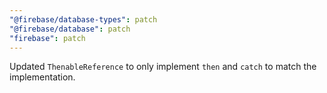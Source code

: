 ```yaml
---
"@firebase/database-types": patch
"@firebase/database": patch
"firebase": patch
---
```


Updated `ThenableReference` to only implement `then` and `catch` to match the implementation.
